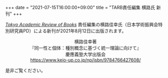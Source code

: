 +++
date = "2021-07-15T16:00:00+09:00"
title = "TARB責任編集 横路氏 新刊"
+++

[*Tokyo Academic Review of Books*](https://tarb.yamanami.tokyo/) 責任編集の横路佳幸氏（日本学術振興会特別研究員PD）による新刊が2021年8月12日に出版されます。

<p style="text-align: center;">
横路佳幸著</br>
『同一性と個体：種別概念に基づく統一理論に向けて』</br>
慶應義塾大学出版会</br>
<a href=https://www.keio-up.co.jp/np/isbn/9784766427608/>https://www.keio-up.co.jp/np/isbn/9784766427608/</a>
</p>

是非ご覧ください。

